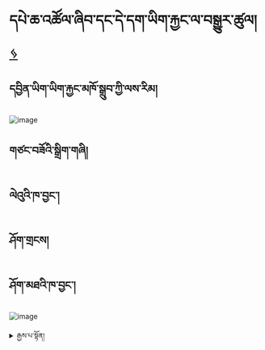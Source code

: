 # དཔེ་ཆ་འཚོལ་ཞིབ་དང་དེ་དག་ཡིག་རྐྱང་ལ་བསྒྱུར་ཚུལ། [ ᛃ ](en/mt/english-etexts.md)


## དབྱིན་ཡིག་ཡིག་རྐྱང་མཁོ་སྒྲུབ་ཀྱི་ལས་རིམ།
![image](https://user-images.githubusercontent.com/17675331/219353474-f8079425-f2cd-415f-b9fd-1c4d6b9c02c1.png)


## གཙང་བཟོའི་སྒྲིག་གཞི།

## ལེའུའི་ཁ་བྱང་།

## ཤོག་གྲངས།

## ཤོག་མཐའི་ཁ་བྱང་།
![image](https://user-images.githubusercontent.com/17675331/219356270-e96d920e-689d-48e5-84d9-004423498431.png)

<details>
  <summary>རྒྱས་པ་སྟོན།</summary>

## དང་པོ། མཚན་བྱང་འཚོལ་ཞིབ་དང་འཕྲུལ་དེབ་ཕབ་ལེན་བྱ་ཚུལ།

<iframe width="911" height="513" src="https://www.youtube.com/embed/qv2UBxyjrzg" title="Get title and download from libgen" frameborder="0" allow="accelerometer; autoplay; clipboard-write; encrypted-media; gyroscope; picture-in-picture; web-share" allowfullscreen></iframe>



<<<<<<< HEAD
### དང་པོ། ཨང་༨༧པའི་དཔེ་ཆའི་མཚན་བྱ་་{འབྱོར་ཕྱུག་ལ་སྙོག་པའི་ལམ་གྱི་རིམ་པ།}ཞེས་ཁ་ཐུག་དྲྭ་རྟགས་འདི་སྒང་ལ་སྣོན་པ་ཡིན་ན་ཡིག་རྐྱང་རྣམ་པ་ཕབ་ལེན་བྱེད་ཐུབ།
![དྲྭ་རྟགས།](https://user-images.githubusercontent.com/124126972/218635015-31b94485-e29d-4851-8e7d-25bb91cdeb91.png)

### གཉིས་པ། དབྱིན་ཡིག་དཔེ་ཆའི་མཚན་བྱང་(think and grow rich)བཙལ་དགོས་ན་googleནང་དུ་དཔེ་མཛོད་(libgen)ཞེས་པ་ཅིག་ཤར་ཡོང་བ་དེ་ལ་སྣོན།
![libgen](https://user-images.githubusercontent.com/124126972/218636821-8a26b071-c323-4b04-a702-043b6f3b8700.jpg)

### འཚོལ་སྒམ་ནང་དཔེ་ཆའི་མཚན་བྱང་བྲིས་ནས་ཚོལ།
![seee](https://user-images.githubusercontent.com/124126972/218644929-9576108b-11c2-4ad8-b2d9-fd25a96bc418.jpg)

### འདི་ནས་རེའུ་མིག་གི་ནང་དུ་དབྱིན་ཡིག་དཔེ་ཆའི་མཚན་བྱང་། རྩོམ་པ་པོ། སྐད་རིག་ལ་སོགས་པ་བཀོད་ཡོད། 
![དབྱིན་ཡིག་དཔེ་ཆ།](https://user-images.githubusercontent.com/124126972/218641419-c1842937-fb57-4abb-9d7c-f6c09fd7b26a.jpg)
=======
 ## མཚན་བྱང་འཚོལ་ཞིབ་བྱ་རྒྱུ་ལ་ཐབས་ལམ་གཉིས་ཡོད།
  
  
ཐབས་ལམ་དང་པོ། མཚན་བྱང་སྟེང་དུ་ཡོད་པའི་དྲྭ་རྟགས་ལ་སྣུན།
  
 ![image](https://user-images.githubusercontent.com/124126972/219266745-4354b9fd-a3e1-4e2b-9276-8c20f3ab4833.png)

  ཐབས་ལམ་གཉིས་པ། 1. goole search ནང་དུ་དཔེ་མཛོད་ibgen ཞེས་པ་དེ་འཚོལ།
  
  ![image](https://user-images.githubusercontent.com/124126972/219565257-28592766-0db8-429c-bade-d33bb32fce90.png)
  
  2. search ཟེར་བའི་སྟོང་ཆ་དེ་ནང་དུ་རྩོམ་པ་པོ་མཚན་བྱང་འཚོལ་ཞིབ་བྱེད།
  
 ![image](https://user-images.githubusercontent.com/124126972/219563864-942ea3c3-9092-45dc-8a02-b7bc02cb03be.png)

 ## འཕྲུལ་དེབ་ཕབ་ལེན་བྱ་ཚུལ།
  
 1. རྩོམ་པ་པོ་མཚན་གྱི་ཐོག་ཏུ་སྣུན།
  
  ![image](https://user-images.githubusercontent.com/124126972/219273906-6236c122-3305-4e9f-932f-249f8c78cb12.png)

 2. དepub དང་ pdf གང་རུང་སྣུན་ཀྱང་འགྲིག། (epub ལ་སྣུན།)
  
  ![image](https://user-images.githubusercontent.com/124126972/219274754-859fd141-0d52-4f92-8cf3-ee32c1dd735f.png)
>>>>>>> 1f84e3adde52d75c5bbcd795832a2ab44302faa0

 3. དེབ་འདིའི་པར་ཀྱི་ཐོག་ཏུ་སྣུན།
  
  ![image](https://user-images.githubusercontent.com/124126972/219564529-467e1185-cbe1-4cb7-a51a-b3e7f7d26865.png)

 4. མཐའ་མ་getཞེས་པ་ལ་སྣོན་ནས་འཕྲུལ་དེབ་ཕབ་ལེན་བྱེད་ཐུབ།
  
  ![image)](https://user-images.githubusercontent.com/124126972/219563149-fd32e444-96bb-48f6-8040-066c9190a1bc.png)

  
  <details>
  <summary>རྒྱས་པ་སྟོན།</summary>
 

## གཉིས་པ། འཕྲུལ་དེབ་ཡིག་རྐྱང་ལ་བསྒྱུར་ཚུལ།

<iframe width="911" height="513" src="https://www.youtube.com/embed/hwZm9l6p_-g" title="Convert epub and cleanup file" frameborder="0" allow="accelerometer; autoplay; clipboard-write; encrypted-media; gyroscope; picture-in-picture; web-share" allowfullscreen></iframe>


    ## འཕྲུལ་དེབ་ཡིག་རྐྱང་ལ་བསྒྱུར་ཚུལ།

   1.ཐོག་མར་calibreསྒོ་ཕྱེ།
    
 ![image](https://user-images.githubusercontent.com/124126972/219547938-82ec4fb4-79b3-40dd-91cc-ee7b200959dc.png)

   2.formats ལ་སྣུན།
    
 ![image](https://user-images.githubusercontent.com/124126972/219553270-25688c5a-f295-4ee6-ae74-cde400d50328.png)

   3.convert book ལ་སྣུན་མ་ཐག་bulk convert ལ་ཡང་སྣུན།
    
 ![image](https://user-images.githubusercontent.com/124126972/219553727-708fc422-f88c-4871-b93f-7e5b6870aa5e.png)

    4.ལག་གཡས་པ་ཕྱོགས་སུ་ཡོད་པའི་output format ཁ་སྐོང་ན་txtཞེས་པ་སྣུན།
    
 ![image](https://user-images.githubusercontent.com/124126972/219554693-6762f216-9e08-4868-8c7a-f17e3407cc43.png)

## ཡིག་རྐྱང་ལ་ཇི་ལྟར་ལྟ་དགོས་ཚུལ།

    txt ཡང་ན་ click to open ལ་སྣུན།
    
 ![image](https://user-images.githubusercontent.com/124126972/219552871-1dba49ec-d2d6-45ab-b421-657efb86c02b.png)

## རྩོམ་བསྒྱུར་བྱེད་སའི་མཉན་ཆས།

         སྒེའུ་ཁུང་རྟགས་ཅན།-notebook

         ཀུ་ཤུ་རྟགས་ཅན།-text editor

## རྩོམ་བསྒྱུར་བྱེད་དགོས་དོན་ནི།

   foot note དང་རི་མོ་ལ་སོགས་པ་མི་དགོས་པ་རྣམས་གཙང་བཤུ་བྱ་དགོས་པ།

## རྩོམ་བསྒྱུར་གཙང་བཤུ་བྱེད་སྟངས་ནི།

  1. ཡིག་རྐྱང་བཟོ་ཚར་བའི་folderའདི་ལ་རྩི་རྩི་གཡས་སྣུན་བྱེད་ནས་open with ཁ་ཐུག་notepadལ་སྣུན།
    
 ![image](https://user-images.githubusercontent.com/124126972/219555100-d30b7249-5087-4a3c-a14f-867ef954edb2.png)

  2.ཡི་གེ་མི་དགོས་པ་ཞིག་ལ་སྟགས་རྒྱག།
    
 ![image](https://user-images.githubusercontent.com/124126972/219555581-08ac85ff-302b-4ef4-8824-d77d23614c5e.png)

3.དེ་ནས་editབྱེད་replaceལ་སྣུན།
    
![image](https://user-images.githubusercontent.com/124126972/219556243-26245c27-8fda-471f-8a67-86a65ecc2fe6.png)

4. ཡི་གེ་བསྒྱུར་དགོས་པ་འདི་replaceནང་དུ་བྲིས།

           གལ་སྲིད་ཡི་གེ་གཅིག་རང་བསྒྱུར་བཅོས་བྱེད་དགོས་ན་replaceསྣུན།

           ག་ལ་སྲིད་ཡི་གེ་ཆ་ཚང་བསྒྱུར་བཅོས་བྱེད་དགོས་ན་replace allསྣུན།
    
 ![image](https://user-images.githubusercontent.com/124126972/219556721-7ae8543c-f3d1-48d9-92f6-1466b4cc530c.png)

## མཐའ་མ་ཉར་ཚག་་saveབྱེད་སྟངས་ནི།

 fileནས་saveཡང་ན་save asལ་ཉར་ཚག་བྱེད།
    
 ![image](https://user-images.githubusercontent.com/124126972/219557802-c547a2f5-6b4e-4614-b97f-87ce4aca7150.png)
    
 <details>
 <summary>རྒྱས་པ་སྟོན།</summary>
    
  
  ## གསུམ་པ། PDF ཕབ་ལེན་དང་ཡིག་རྐྱང་ལ་བསྒྱུར་ཚུལ།

<iframe width="911" height="513" src="https://www.youtube.com/embed/rsCvvePGHu4" title="Get pdf and convert it to txt" frameborder="0" allow="accelerometer; autoplay; clipboard-write; encrypted-media; gyroscope; picture-in-picture; web-share" allowfullscreen></iframe>

 
## PDF ཕབ་ལེན་བྱེད་སྟངས།
       
  1.དཔེ་ཆའི་མཚན་གཞུང་འོག་ཏུ་PDFཞེས་པ་དེ་སྣོན།

  2.རི་མོ་ཐོག་ཏུ་སྣོན་ནས་getཞེས་པ་དེ་ལ་ཡང་སྣོན་པ་དང་ཕབ་ལེན་བྱེད་བཞིན་པའི་སྐབས་རེད།


## PDFཡིག་རྐྱང་ལ་བསྒྱུར་ཚུལ།
       
1.དྲྭ་ལམ་ནས་pdf to text.com ཞེས་པ་འདི་སྣོན་ནས་ཁ་ཐུག་ནང་འཇུག་བྱེད།

2.དེ་ནས་སོ་སོར་ཕབ་ལེན་བྱེད་སའི་མཚན་པབལྟས་ནས་notebookཀྱི་པར་དེ་ལ་རྩི་རྩི་གཡས་སྣུན་བྱས་ནས་open with note pad བྱེད།

## དྲྭཐག་ཁ་བྱང་གཙང་བཟོ་བྱེད་སྟངས།

.ལག་པ་གཡོན་ཕྱོགས་སུ་edit སྣུན་ནས་replace བྱོས།
       
## fileནས་saveཡང་ན་save asལ་ཉར་ཚག་བྱེད།

  
    
    
    
    
    
    
    
    
  








